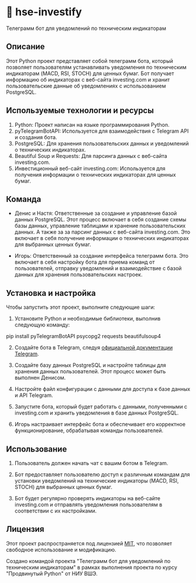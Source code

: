 # 🔔 hse-investify

Телеграмм бот для уведомлений по техническим индикаторам

## Описание

Этот Python проект представляет собой телеграмм бота, который позволяет пользователям устанавливать уведомления по техническим индикаторам (MACD, RSI, STOCH) для ценных бумаг. Бот получает информацию об индикаторах с веб-сайта investing.com и хранит пользовательские данные об уведомлениях с использованием PostgreSQL.

## Используемые технологии и ресурсы

1. Python: Проект написан на языке программирования Python.
2. pyTelegramBotAPI: Используется для взаимодействия с Telegram API и создания бота.
3. PostgreSQL: Для хранения пользовательских данных и уведомлений о технических индикаторах.
4. Beautiful Soup и Requests: Для парсинга данных с веб-сайта investing.com.
5. Инвестиционный веб-сайт investing.com: Используется для получения информации о технических индикаторах для ценных бумаг.

## Команда

- Денис и Настя: Ответственные за создание и управление базой данных PostgreSQL. Этот процесс включает в себя создание схемы базы данных, управление таблицами и хранение пользовательских данных. А также за за парсинг данных с веб-сайта investing.com. Это включает в себя получение информации о технических индикаторах для выбранных ценных бумаг.

- Игорь: Ответственный за создание интерфейса телеграмм бота. Это включает в себя настройку бота для приема команд от пользователей, отправку уведомлений и взаимодействие с базой данных для хранения пользовательских настроек.

## Установка и настройка

Чтобы запустить этот проект, выполните следующие шаги:

1. Установите Python и необходимые библиотеки, выполнив следующую команду:

pip install pyTelegramBotAPI psycopg2 requests beautifulsoup4


2. Создайте бота в Telegram, следуя [официальной документации Telegram](https://core.telegram.org/bots#botfather).

3. Создайте базу данных PostgreSQL и настройте таблицы для хранения данных пользователей. Этот процесс может быть выполнен Денисом.

4. Настройте файл конфигурации с данными для доступа к базе данных и API Telegram.

5. Запустите бота, который будет работать с данными, полученными с investing.com и хранить уведомления в базе данных PostgreSQL.

6. Игорь настраивает интерфейс бота и обеспечивает его корректное функционирование, обрабатывая команды пользователей.

## Использование

1. Пользователь должен начать чат с вашим ботом в Telegram.

2. Бот предоставляет пользователю доступ к различным командам для установки уведомлений на технические индикаторы (MACD, RSI, STOCH) для выбранных ценных бумаг.

3. Бот будет регулярно проверять индикаторы на веб-сайте investing.com и отправлять уведомления пользователям в соответствии с их настройками.

## Лицензия

Этот проект распространяется под лицензией [MIT](LICENSE), что позволяет свободное использование и модификацию.

Создано командой проекта "Телеграмм бот для уведомлений по техническим индикаторам" в рамках выполнения проекта по курсу "Продвинутый Python" от НИУ ВШЭ.

